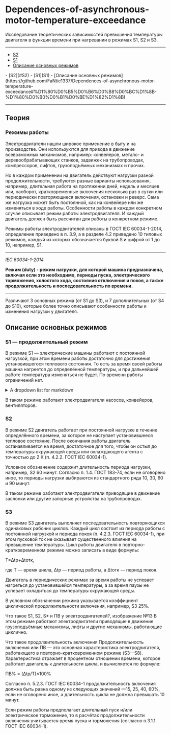 # Dependences-of-asynchronous-motor-temperature-exceedance
Исследование теоретических зависимостей превышения температуры двигателя в функции времени при нагревании в режимах S1, S2 и S3.

---
<ul>
  <li>
    <a href="#S2">S2</a>
  </li>
  <li>
    <a href = "#"S1 — продолжительный режим"">S1</a>
  </li>
  <li>
    <a href = "#"Описание основных режимов"">Описание основных режимов</a>
  </li>
</ul>
- [S2](#S2)
  - [S1](S1)
- [Описание основных режимов](https://github.com/FaNtic1337/Dependences-of-asynchronous-motor-temperature-exceedance#%D1%80%D0%B5%D0%B6%D0%B8%D0%BC%D1%8B-%D1%80%D0%B0%D0%B1%D0%BE%D1%82%D1%8B)

---

## Теория

### Режимы работы
Электродвигатели нашли широкое применение в быту и на производстве. Они используются для привода в движение всевозможных механизмов, например: конвейеров, метало- и деревообрабатывающих станков, задвижек на трубопроводах, компрессоров, лифтов, грузоподъёмных механизмах и прочих.

Но в каждом применении на двигатель действуют нагрузки разной продолжительности, требуются разные варианты использования, например, длительная работа на протяжении дней, недель и месяцев или, наоборот, кратковременные включения несколько раз в сутки или периодически повторяющиеся включения, остановки и реверс. Сама же нагрузка может быть постоянной, как на конвейере или же изменяться в ходе работы. Особенности работы в каждом конкретном случае описывает режим работы электродвигателя. И каждый двигатель должен быть рассчитан для работы в конкретном режиме.

Режимы работы электродвигателей описаны в ГОСТ IEC 60034-1-2014, определение приведено в п. 3.9, а в разделе 4.2 приведено 10 типовых режимов, каждый из которых обозначается буквой S и цифрой от 1 до 10, например, S1.

---

_IEC 60034-1-2014_  

**Режим (duty) - режим нагрузки, для которой машина предназначена, включая если это необходимо, периоды пуска, электрического торможения, холостого хода, состояния отключения и покоя, а также продолжительность и последовательность по времени.**

---

Различают 3 основных режима (от S1 до S3), и 7 дополнительных (от S4 до S10), которые более точно описывают особенности работы и изменения нагрузки у двигателя.
## Описание основных режимов

### S1 — продолжительный режим
В режиме S1 — электрические машины работают с постоянной нагрузкой, при этом времени работы достаточно для достижения установившегося теплового состояния. То есть за время своей работы машина нагреется до определённой температуры, и при дальнейшей работе температура изменяться не будет. По времени работы ограничений нет.
<details><summary>A dropdown list for markdown</summary>

![S1 Characteristic](images\S1 Characteristic.png)  
_P - нагрузка; Pэ - электрические потери; Θ - температура; Θ max - достигнутая максимальная температура; t - время._
</details>  

В таком режиме работают электродвигатели насосов, конвейеров, вентиляторов.

### S2
В режиме S2 двигатель работает при постоянной нагрузке в течение определённого времени, за которое не наступает установившееся тепловое состояние. После окончания работы двигатель останавливается на время, достаточное для того, чтобы он остыл до температуры окружающей среды или охлаждающего агента с точностью до 2 К (п. 4.2.2. ГОСТ IEC 60034-1).

Условное обозначение содержит длительность периода нагрузки, например, S2 60 минут. Согласно п. 1.4. ГОСТ 183-74, если не оговорено иное, то периоды нагрузки выбираются из стандартного ряда 10, 30, 60 и 90 минут.


В таком режиме работают электродвигатели приводящие в движение заслонки или другие запорные устройства на трубопроводах.

### S3
В режиме S3 двигатель выполняет последовательность повторяющихся одинаковых рабочих циклов. Каждый цикл состоит из периода работы с постоянной нагрузкой и периода покоя (п. 4.2.3. ГОСТ IEC 60034-1), при этом пусковой ток не оказывает существенного влияния на превышение температуры. Цикл работы двигателя в повторно-кратковременном режиме можно записать в виде формулы:

T=Δtр+Δtотк,

где T — время цикла, Δtр — период работы, а Δtотк — период покоя.

Двигатель в периодических режимах за время работы не успевает нагреться до установившейся температуры, а за время паузы не успевает охладиться до температуры окружающей среды.

В условном обозначении режима указывается коэффициент циклической продолжительности включения, например, S3 25%.

Что такое S1, S2, S* и ПВ у электродвигателей?, изображение №13
В этом режиме работают электродвигатели приводящие в движение грузоподъёмные механизмы, лифты и другие механизмы, работающие циклично.

Что такое продолжительность включения
Продолжительность включения или ПВ — это основная характеристика электродвигателя, работающего в повторно-кратковременном режиме (S3—S8). Характеристика отражает в процентном отношении времени, которое работает двигатель к длительности цикла, и вычисляется по формуле:

ПВ% = (Δtр/T)×100%

Согласно п. 5.2.3. ГОСТ IEC 60034-1 продолжительность включения должна быть равна одному из следующих значений —15, 25, 40, 60%, если не оговорено иное, а длительность цикла не должна превышать 10 минут.

Если режим работы предполагает длительный пуск и/или электрическое торможение, то в расчётах продолжительности включения учитывается время пуска и торможения (согласно п.3.1.1. ГОСТ IEC 60034-1).
